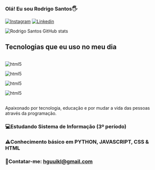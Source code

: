 ### Olá! Eu sou Rodrigo Santos🖐

[![Instagram](https://img.shields.io/badge/Instagram-E4405F?style=for-the-badge&logo=instagram&logoColor=white
)](https://www.instagram.com/rodrygo_of/)
[![Linkedin](https://img.shields.io/badge/LinkedIn-0077B5?style=for-the-badge&logo=linkedin&logoColor=white
)](https://www.linkedin.com/in/rodrigo-santos-3b5511269/)

![Rodrigo Santos GitHub stats](https://github-readme-stats.vercel.app/api?username=RodrigoSantos359&show_icons=true&theme=highcontrast)
## Tecnologias que eu uso no meu dia

<div style="display: inline_block"><br/>
 <img align="center" alt="html5" src="https://img.shields.io/badge/HTML5-E34F26?style=for-the-badge&logo=html5&logoColor=white
"/>
 
 <img align="center" alt="html5" src="https://img.shields.io/badge/JavaScript-F7DF1E?style=for-the-badge&logo=javascript&logoColor=black
"/>

 <img align="center" alt="html5" src="https://img.shields.io/badge/Python-14354C?style=for-the-badge&logo=python&logoColor=white
"/>

 <img align="center" alt="html5" src="https://img.shields.io/badge/CSS-239120?&style=for-the-badge&logo=css3&logoColor=white
"/>
</div><br/>
Apaixonado por tecnologia, educação e por mudar a vida das pessoas através da programação.

### 💻Estudando Sistema de Informação (3º período)
### ⚠️Conhecimento básico em PYTHON, JAVASCRIPT, CSS & HTML
### 📧Contatar-me: hguuikl@gmail.com




